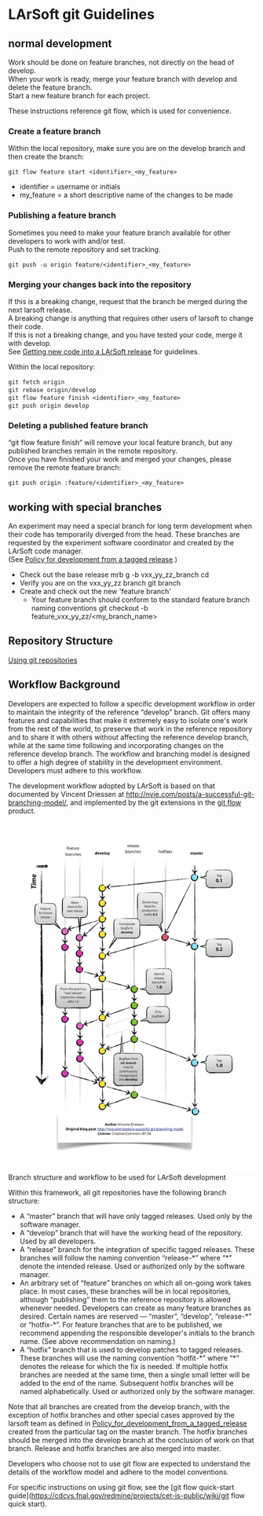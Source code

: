 # LArSoft git Guidelines



## normal development

Work should be done on feature branches, not directly on the head of develop.  
When your work is ready, merge your feature branch with develop and delete the feature branch.  
Start a new feature branch for each project.

These instructions reference git flow, which is used for convenience.

### Create a feature branch

Within the local repository, make sure you are on the develop branch and then create the branch:

    git flow feature start <identifier>_<my_feature>

-   identifier = username or initials
-   my_feature = a short descriptive name of the changes to be made

### Publishing a feature branch

Sometimes you need to make your feature branch available for other developers to work with and/or test.  
Push to the remote repository and set tracking.

    git push -u origin feature/<identifier>_<my_feature>

### Merging your changes back into the repository

If this is a breaking change, request that the branch be merged during the next larsoft release.  
A breaking change is anything that requires other users of larsoft to change their code.  
If this is not a breaking change, and you have tested your code, merge it with develop.  
See [Getting new code into a LArSoft release](Getting_new_code_into_a_LArSoft_release) for guidelines.

Within the local repository:

    git fetch origin
    git rebase origin/develop
    git flow feature finish <identifier>_<my_feature>
    git push origin develop

### Deleting a published feature branch

“git flow feature finish” will remove your local feature branch, but any published branches remain in the remote repository.  
Once you have finished your work and merged your changes, please remove the remote feature branch:

    git push origin :feature/<identifier>_<my_feature>

## working with special branches

An experiment may need a special branch for long term development when their code has temporarily diverged from the head. These branches are requested by the experiment software coordinator and created by the LArSoft code manager.  
(See [Policy for development from a tagged release](Policy_for_development_from_a_tagged_release).)

-   Check out the base release
        mrb g -b vxx_yy_zz_branch <repository>
        cd <repository>
-   Verify you are on the vxx_yy_zz branch
        git branch
-   Create and check out the new 'feature branch'
    -   Your feature branch should conform to the standard feature branch naming conventions
            git checkout -b feature_vxx_yy_zz/<my_branch_name>

## Repository Structure

[Using git repositories](Using_git_repositories)

## Workflow Background

Developers are expected to follow a specific development workflow in order to maintain the integrity of the reference “develop” branch. Git offers many features and capabilities that make it extremely easy to isolate one's work from the rest of the world, to preserve that work in the reference repository and to share it with others without affecting the reference develop branch, while at the same time following and incorporating changes on the reference develop branch. The workflow and branching model is designed to offer a high degree of stability in the development environment. Developers must adhere to this workflow.

The development workflow adopted by LArSoft is based on that documented by Vincent Driessen at http://nvie.com/posts/a-successful-git-branching-model/, and implemented by the git extensions in the [git flow](http://github.com/nvie/gitflow) product.

![Git-branching-model.png](/assets/img/larsoft/Git-branching-model.png)
Branch structure and workflow to be used for LArSoft development

Within this framework, all git repositories have the following branch structure:

-   A “master” branch that will have only tagged releases. Used only by the software manager.
-   A “develop” branch that will have the working head of the repository. Used by all developers.
-   A “release” branch for the integration of specific tagged releases. These branches will follow the naming convention “release-\*” where “\*” denote the intended release. Used or authorized only by the software manager.
-   An arbitrary set of “feature” branches on which all on-going work takes place. In most cases, these branches will be in local repositories, although “publishing” them to the reference repository is allowed whenever needed. Developers can create as many feature branches as desired. Certain names are reserved — “master”, “develop”, “release-\*” or “hotfix-\*”. For feature branches that are to be published, we recommend appending the responsible developer's initials to the branch name. (See above recommendation on naming.)
-   A “hotfix” branch that is used to develop patches to tagged releases. These branches will use the naming convention “hotfit-\*” where “\*” denotes the release for which the fix is needed. If multiple hotfix branches are needed at the same time, then a single small letter will be added to the end of the name. Subsequent hotfix branches will be named alphabetically. Used or authorized only by the software manager.

Note that all branches are created from the develop branch, with the exception of hotfix branches and other special cases approved by the larsoft team as defined in [Policy_for_development_from_a_tagged_release](Policy_for_development_from_a_tagged_release) created from the particular tag on the master branch. The hotfix branches should be merged into the develop branch at the conclusion of work on that branch. Release and hotfix branches are also merged into master.

Developers who choose not to use git flow are expected to understand the details of the workflow model and adhere to the model conventions.

For specific instructions on using git flow, see the [git flow quick-start guide](https://cdcvs.fnal.gov/redmine/projects/cet-is-public/wiki/git flow quick start).
